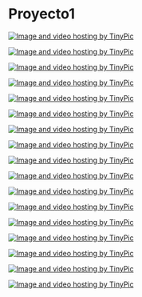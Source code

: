 # Proyecto1

<a href="http://es.tinypic.com?ref=16aw20z" target="_blank"><img src="http://i64.tinypic.com/16aw20z.jpg" border="0" alt="Image and video hosting by TinyPic"></a>

<a href="http://es.tinypic.com?ref=34rdrmp" target="_blank"><img src="http://i68.tinypic.com/34rdrmp.jpg" border="0" alt="Image and video hosting by TinyPic"></a>

<a href="http://es.tinypic.com?ref=2qsckfo" target="_blank"><img src="http://i65.tinypic.com/2qsckfo.jpg" border="0" alt="Image and video hosting by TinyPic"></a>

<a href="http://es.tinypic.com?ref=213lutg" target="_blank"><img src="http://i66.tinypic.com/213lutg.jpg" border="0" alt="Image and video hosting by TinyPic"></a>

<a href="http://es.tinypic.com?ref=2lkwu83" target="_blank"><img src="http://i68.tinypic.com/2lkwu83.jpg" border="0" alt="Image and video hosting by TinyPic"></a>

<a href="http://es.tinypic.com?ref=25at0g2" target="_blank"><img src="http://i64.tinypic.com/25at0g2.jpg" border="0" alt="Image and video hosting by TinyPic"></a>


<a href="http://es.tinypic.com?ref=2w5kil0" target="_blank"><img src="http://i66.tinypic.com/2w5kil0.jpg" border="0" alt="Image and video hosting by TinyPic"></a>

<a href="http://es.tinypic.com?ref=dcycfo" target="_blank"><img src="http://i66.tinypic.com/dcycfo.jpg" border="0" alt="Image and video hosting by TinyPic"></a>

<a href="http://es.tinypic.com?ref=28sn7mx" target="_blank"><img src="http://i66.tinypic.com/28sn7mx.jpg" border="0" alt="Image and video hosting by TinyPic"></a>

<a href="http://es.tinypic.com?ref=34of0g4" target="_blank"><img src="http://i66.tinypic.com/34of0g4.jpg" border="0" alt="Image and video hosting by TinyPic"></a>

<a href="http://es.tinypic.com?ref=2uj71tw" target="_blank"><img src="http://i68.tinypic.com/2uj71tw.jpg" border="0" alt="Image and video hosting by TinyPic"></a>

<a href="http://es.tinypic.com?ref=15fipg8" target="_blank"><img src="http://i63.tinypic.com/15fipg8.jpg" border="0" alt="Image and video hosting by TinyPic"></a>

<a href="http://es.tinypic.com?ref=2mrijk5" target="_blank"><img src="http://i64.tinypic.com/2mrijk5.jpg" border="0" alt="Image and video hosting by TinyPic"></a>


<a href="http://es.tinypic.com?ref=33c2ixt" target="_blank"><img src="http://i63.tinypic.com/33c2ixt.jpg" border="0" alt="Image and video hosting by TinyPic"></a>

<a href="http://es.tinypic.com?ref=33ku4rb" target="_blank"><img src="http://i63.tinypic.com/33ku4rb.jpg" border="0" alt="Image and video hosting by TinyPic"></a>

<a href="http://es.tinypic.com?ref=8vuqzl" target="_blank"><img src="http://i64.tinypic.com/8vuqzl.jpg" border="0" alt="Image and video hosting by TinyPic"></a>

<a href="http://es.tinypic.com?ref=30mo488" target="_blank"><img src="http://i64.tinypic.com/30mo488.jpg" border="0" alt="Image and video hosting by TinyPic"></a>


